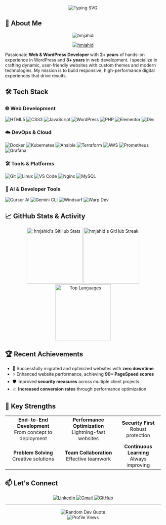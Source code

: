<div align="center">
  <img src="https://readme-typing-svg.demolab.com?font=Fira+Code&weight=600&size=28&duration=3000&pause=1000&color=4F8CC9&center=true&vCenter=true&width=600&lines=Hello%2C+I'm+Md+Jahid+Hasan;Full-Stack+Web+%26+WordPress+Developer;DevOps+Enthusiast;Open+Source+Contributor" alt="Typing SVG" />
</div>

## 🚀 About Me

<p align="center">
  <img src="https://komarev.com/ghpvc/?username=hmjahid&label=Profile%20views&color=0e75b6&style=flat" alt="hmjahid" />
</p>

<p align="center">
  <a href="https://github.com/ryo-ma/github-profile-trophy">
    <img src="https://github-profile-trophy.vercel.app/?username=hmjahid&theme=radical&no-frame=true&no-bg=true&margin-w=15&column=7" alt="hmjahid" />
  </a>
</p>

Passionate **Web & WordPress Developer** with **2+ years** of hands-on experience in WordPress and **3+ years** in web development. I specialize in crafting dynamic, user-friendly websites with custom themes and modern technologies. My mission is to build responsive, high-performance digital experiences that drive results.

## 🛠️ Tech Stack

### 🌐 Web Development
<div align="left">
  <img src="https://img.shields.io/badge/HTML5-E34F26?style=for-the-badge&logo=html5&logoColor=white" alt="HTML5" />
  <img src="https://img.shields.io/badge/CSS3-1572B6?style=for-the-badge&logo=css3&logoColor=white" alt="CSS3" />
  <img src="https://img.shields.io/badge/JavaScript-323330?style=for-the-badge&logo=javascript&logoColor=F7DF1E" alt="JavaScript" />
  <img src="https://img.shields.io/badge/WordPress-21759B?style=for-the-badge&logo=wordpress&logoColor=white" alt="WordPress" />
  <img src="https://img.shields.io/badge/PHP-777BB4?style=for-the-badge&logo=php&logoColor=white" alt="PHP" />
  <img src="https://img.shields.io/badge/Elementor-92003B?style=for-the-badge&logo=elementor&logoColor=white" alt="Elementor" />
  <img src="https://img.shields.io/badge/Divi-3A8FD6?style=for-the-badge&logo=divi&logoColor=white" alt="Divi" />
</div>

### ☁️ DevOps & Cloud
<div align="left">
  <img src="https://img.shields.io/badge/Docker-2CA5E0?style=for-the-badge&logo=docker&logoColor=white" alt="Docker" />
  <img src="https://img.shields.io/badge/kubernetes-326ce5.svg?&style=for-the-badge&logo=kubernetes&logoColor=white" alt="Kubernetes" />
  <img src="https://img.shields.io/badge/Ansible-000000?style=for-the-badge&logo=ansible&logoColor=white" alt="Ansible" />
  <img src="https://img.shields.io/badge/Terraform-7B42BC?style=for-the-badge&logo=terraform&logoColor=white" alt="Terraform" />
  <img src="https://img.shields.io/badge/Amazon_AWS-FF9900?style=for-the-badge&logo=amazonaws&logoColor=white" alt="AWS" />
  <img src="https://img.shields.io/badge/Prometheus-000000?style=for-the-badge&logo=prometheus&labelColor=000000" alt="Prometheus" />
  <img src="https://img.shields.io/badge/Grafana-F2F4F9?style=for-the-badge&logo=grafana&logoColor=orange&labelColor=F2F4F9" alt="Grafana" />
</div>

### 🛠️ Tools & Platforms
<div align="left">
  <img src="https://img.shields.io/badge/Git-F05032?style=for-the-badge&logo=git&logoColor=white" alt="Git" />
  <img src="https://img.shields.io/badge/Linux-FCC624?style=for-the-badge&logo=linux&logoColor=black" alt="Linux" />
  <img src="https://img.shields.io/badge/VS_Code-0078D4?style=for-the-badge&logo=visual%20studio%20code&logoColor=white" alt="VS Code" />
  <img src="https://img.shields.io/badge/Nginx-009639?style=for-the-badge&logo=nginx&logoColor=white" alt="Nginx" />
  <img src="https://img.shields.io/badge/MySQL-005C84?style=for-the-badge&logo=mysql&logoColor=white" alt="MySQL" />
</div>

### 🤖 AI & Developer Tools
<div align="left">
  <img src="https://img.shields.io/badge/Cursor_AI-000000?style=for-the-badge&logo=cursor&logoColor=white" alt="Cursor AI" />
  <img src="https://img.shields.io/badge/Gemini_CLI-FF6D01?style=for-the-badge&logo=google&logoColor=white" alt="Gemini CLI" />
  <img src="https://img.shields.io/badge/Windsurf-0066CC?style=for-the-badge&logo=windsurf&logoColor=white" alt="Windsurf" />
  <img src="https://img.shields.io/badge/Warp_Dev-00AAFF?style=for-the-badge&logo=warp&logoColor=white" alt="Warp Dev" />
</div>

## 📈 GitHub Stats & Activity

<div align="center">
  <a href="https://github.com/hmjahid">
    <img height="180em" src="https://github-readme-stats.vercel.app/api?username=hmjahid&show_icons=true&theme=radical&include_all_commits=true&count_private=true" alt="hmjahid's GitHub Stats" />
    <img height="180em" src="https://github-readme-streak-stats.herokuapp.com/?user=hmjahid&theme=radical" alt="hmjahid's GitHub Streak" />
    <img height="180em" src="https://github-readme-stats.vercel.app/api/top-langs/?username=hmjahid&layout=compact&theme=radical&langs_count=8" alt="Top Languages" />
  </a>
</div>

## 🏆 Recent Achievements

- 🚀 Successfully migrated and optimized websites with **zero downtime**
- ⚡ Enhanced website performance, achieving **90+ PageSpeed scores**
- 🛡️ Improved **security measures** across multiple client projects
- 📈 **Increased conversion rates** through performance optimization

## 🎯 Key Strengths

<div align="center">
  <table>
    <tr>
      <td align="center">
        <b>End-to-End Development</b><br>
        <span>From concept to deployment</span>
      </td>
      <td align="center">
        <b>Performance Optimization</b><br>
        <span>Lightning-fast websites</span>
      </td>
      <td align="center">
        <b>Security First</b><br>
        <span>Robust protection</span>
      </td>
    </tr>
    <tr>
      <td align="center">
        <b>Problem Solving</b><br>
        <span>Creative solutions</span>
      </td>
      <td align="center">
        <b>Team Collaboration</b><br>
        <span>Effective teamwork</span>
      </td>
      <td align="center">
        <b>Continuous Learning</b><br>
        <span>Always improving</span>
      </td>
    </tr>
  </table>
</div>

## 📫 Let's Connect

<div align="center">
  <a href="https://linkedin.com/in/hmjahid" target="_blank">
    <img src="https://img.shields.io/badge/LinkedIn-0077B5?style=for-the-badge&logo=linkedin&logoColor=white" alt="LinkedIn" />
  </a>
  <a href="mailto:mdjahidhasan919@gmail.com">
    <img src="https://img.shields.io/badge/Gmail-D14836?style=for-the-badge&logo=gmail&logoColor=white" alt="Gmail" />
  </a>
  <a href="https://github.com/hmjahid">
    <img src="https://img.shields.io/badge/GitHub-100000?style=for-the-badge&logo=github&logoColor=white" alt="GitHub" />
  </a>
</div>

---

<div align="center">
  <img src="https://quotes-github-readme.vercel.app/api?type=horizontal&theme=radical" alt="Random Dev Quote" />
</div>

<div align="center">
  <img src="https://komarev.com/ghpvc/?username=hmjahid&label=Profile%20views&color=0e75b6&style=flat" alt="Profile Views" />
</div>
